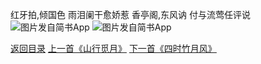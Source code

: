 红牙拍,倾国色
雨泪阑干愈娇惹
香亭阁,东风讷
付与流莺任评说
![图片发自简书App](http://upload-images.jianshu.io/upload_images/1691484-6f8ea8e1da610360.jpg?imageMogr2/auto-orient/strip%7CimageView2/2/w/1080/q/50)
![图片发自简书App](http://upload-images.jianshu.io/upload_images/1691484-08b46984296c3589.jpg?imageMogr2/auto-orient/strip%7CimageView2/2/w/1080/q/50)

[返回目录](https://www.jianshu.com/p/f13b34acd5f9)
[上一首《山行觅月》](https://www.jianshu.com/p/e62805abe5d9)
[下一首《四时竹月风》](https://www.jianshu.com/p/873d069b5354)
